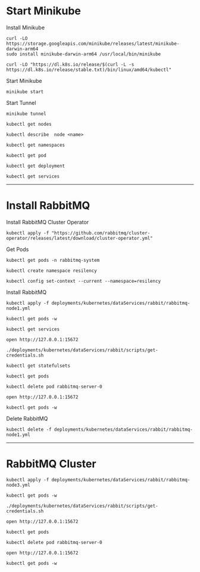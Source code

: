 
# Start Minikube

Install Minikube
```shell
curl -LO https://storage.googleapis.com/minikube/releases/latest/minikube-darwin-arm64
sudo install minikube-darwin-arm64 /usr/local/bin/minikube
```


```shell
curl -LO "https://dl.k8s.io/release/$(curl -L -s https://dl.k8s.io/release/stable.txt)/bin/linux/amd64/kubectl"
```

Start Minikube

```shell
minikube start
```

Start Tunnel
```shell
minikube tunnel
```
```shell
kubectl get nodes
```

```shell
kubectl describe  node <name>
```

```shell
kubectl get namespaces
```

```shell
kubectl get pod
```

```shell
kubectl get deployment
```

```shell
kubectl get services
```

-------
# Install RabbitMQ


Install RabbitMQ Cluster Operator

```shell
kubectl apply -f "https://github.com/rabbitmq/cluster-operator/releases/latest/download/cluster-operator.yml"
```

Get Pods

```shell
kubectl get pods -n rabbitmq-system
```




```shell
kubectl create namespace resilency
```


```shell
kubectl config set-context --current --namespace=resilency
```

Install RabbitMQ

```shell
kubectl apply -f deployments/kubernetes/dataServices/rabbit/rabbitmq-node1.yml
```


```shell
kubectl get pods -w
```

```shell
kubectl get services
```


```shell
open http://127.0.0.1:15672
```


```shell
./deployments/kubernetes/dataServices/rabbit/scripts/get-credentials.sh
```


```shell
kubectl get statefulsets
```

```shell
kubectl get pods
```

```shell
kubectl delete pod rabbitmq-server-0
```



```shell
open http://127.0.0.1:15672
```

```shell
kubectl get pods -w
```

Delete RabbitMQ

```shell
kubectl delete -f deployments/kubernetes/dataServices/rabbit/rabbitmq-node1.yml
```

------------

# RabbitMQ Cluster

```shell
kubectl apply -f deployments/kubernetes/dataServices/rabbit/rabbitmq-node3.yml
```



```shell
kubectl get pods -w
```

```shell
./deployments/kubernetes/dataServices/rabbit/scripts/get-credentials.sh
```



```shell
open http://127.0.0.1:15672
```


```shell
kubectl get pods
```


```shell
kubectl delete pod rabbitmq-server-0
```

```shell
open http://127.0.0.1:15672
```

```shell
kubectl get pods -w
```

